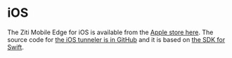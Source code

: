 # iOS

The Ziti Mobile Edge for iOS is available from the [Apple store here](https://apps.apple.com/us/app/ziti-tunnel/id1460484353). The source code for [the iOS tunneler is in GitHub](https://github.com/openziti/ziti-tunnel-apple) and it is based on [the SDK for Swift](https://github.com/openziti/ziti-sdk-swift).

